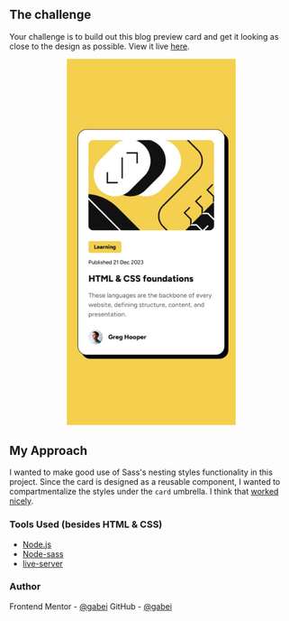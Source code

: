 ## The challenge
Your challenge is to build out this blog preview card and get it looking as close to the design as possible. View it live <a href="https://gabei.github.io/FEM__Blog-Preview-Card/">here</a>.

<p align="center">
<img width="300px" alt="A reference image of the page design." src="reference-image.jpg">
</p>

## My Approach
I wanted to make good use of Sass's nesting styles functionality in this project. Since the card is designed as a reusable component, I wanted to compartmentalize the styles under the `card` umbrella. I think that <a href="https://github.com/gabei/FEM__Blog-Preview-Card/blob/main/style/index.scss">worked nicely</a>.

### Tools Used (besides HTML & CSS)
- <a href="https://nodejs.org/en" target="_blank">Node.js</a>
- <a href="https://www.npmjs.com/package/node-sass" target="_blank">Node-sass</a>
- <a href="https://www.npmjs.com/package/live-server" target="_blank">live-server</a>

### Author
Frontend Mentor - <a href="https://www.frontendmentor.io/profile/gabei">@gabei</a>
GitHub - <a href="https://github.com/gabei">@gabei</a>



